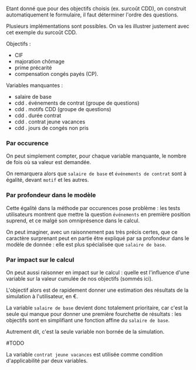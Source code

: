 Etant donné que pour des objectifs choisis (ex. surcoût CDD), on construit automatiquement le formulaire, il faut déterminer l'ordre des questions.

Plusieurs implémentations sont possibles. On va les illustrer justement avec cet exemple du surcoût CDD.

Objectifs :
- CIF
- majoration chômage
- prime précarité
- compensation congés payés (CP).

Variables manquantes :
- salaire de base
- cdd . événements de contrat (groupe de questions)
- cdd . motifs CDD (groupe de questions)
- cdd . durée contrat
- cdd . contrat jeune vacances
- cdd . jours de congés non pris

### Par occurence

On peut simplement compter, pour chaque variable manquante, le nombre de fois où sa valeur est demandée.

On remarquera alors que `salaire de base` et `événements de contrat` sont à égalité, devant `motif` et les autres.

### Par profondeur dans le modèle

Cette égalité dans la méthode par occurences pose problème : les tests utilisateurs montrent que mettre la question `événements` en première position suprend, et ce malgé son omniprésence dans le calcul.

On peut imaginer, avec un raisonnement pas très précis certes, que ce caractère surprenant peut en partie être expliqué par sa profondeur dans le modèle de donnée : elle est plus spécialisée que `salaire de base`.

### Par impact sur le calcul

On peut aussi raisonner en impact sur le calcul : quelle est l'influence d'une variable sur la valeur cumulée de nos objectifs (sommés ici).

L'objectif alors est de rapidement donner une estimation des résultats de la simulation à l'utilisateur, en €.

La variable `salaire de base` devient donc totalement prioritaire, car c'est la seule qui manque pour donner une première fourchette de résultats : les objectifs sont en simplifiant une fonction affine du `salaire de base`.

Autrement dit, c'est la seule variable non bornée de la simulation.

#TODO

La variable `contrat jeune vacances` est utilisée comme condition d'applicabilité par deux variables.
